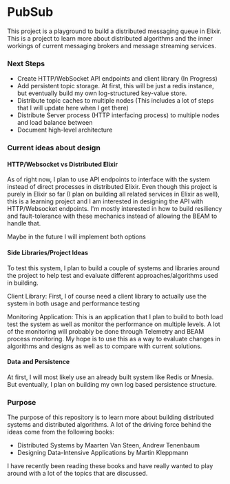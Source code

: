 # PubSub

This project is a playground to build a distributed messaging queue in Elixir. 
This is a project to learn more about distributed algorithms and the inner workings of current messaging brokers and message streaming services.


### Next Steps

- Create HTTP/WebSocket API endpoints and client library (In Progress)
- Add persistent topic storage. At first, this will be just a redis instance, but eventually build my own log-structured key-value store.
- Distribute topic caches to multiple nodes (This includes a lot of steps that I will update here when I get there)
- Distribute Server process (HTTP interfacing process) to multiple nodes and load balance between
- Document high-level architecture


### Current ideas about design

#### HTTP/Websocket vs Distributed Elixir

As of right now, I plan to use API endpoints to interface with the system instead of direct processes in distributed Elixir.
Even though this project is purely in Elixir so far (I plan on building all related services in Elixir as well), this is a learning project and I am interested in designing the API with HTTP/Websocket endpoints. 
I'm mostly interested in how to build resiliency and fault-tolerance with these mechanics instead of allowing the BEAM to handle that. 

Maybe in the future I will implement both options

#### Side Libraries/Project Ideas

To test this system, I plan to build a couple of systems and libraries around the project to help test and evaluate different approaches/algorithms used in building.

Client Library:
First, I of course need a client library to actually use the system in both usage and performance testing

Monitoring Application:
This is an application that I plan to build to both load test the system as well as monitor the performance on multiple levels.
A lot of the monitoring will probably be done through Telemetry and BEAM process monitoring. 
My hope is to use this as a way to evaluate changes in algorithms and designs as well as to compare with current solutions. 

#### Data and Persistence

At first, I will most likely use an already built system like Redis or Mnesia.
But eventually, I plan on building my own log based persistence structure. 

### Purpose

The purpose of this repository is to learn more about building distributed systems and distributed algorithms. 
A lot of the driving force behind the ideas come from the following books:
- Distributed Systems by Maarten Van Steen, Andrew Tenenbaum
- Designing Data-Intensive Applications by Martin Kleppmann

I have recently been reading these books and have really wanted to play around with a lot of the topics that are discussed.
